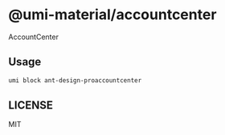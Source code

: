 # @umi-material/accountcenter

AccountCenter

## Usage

```sh
umi block ant-design-proaccountcenter
```

## LICENSE

MIT
